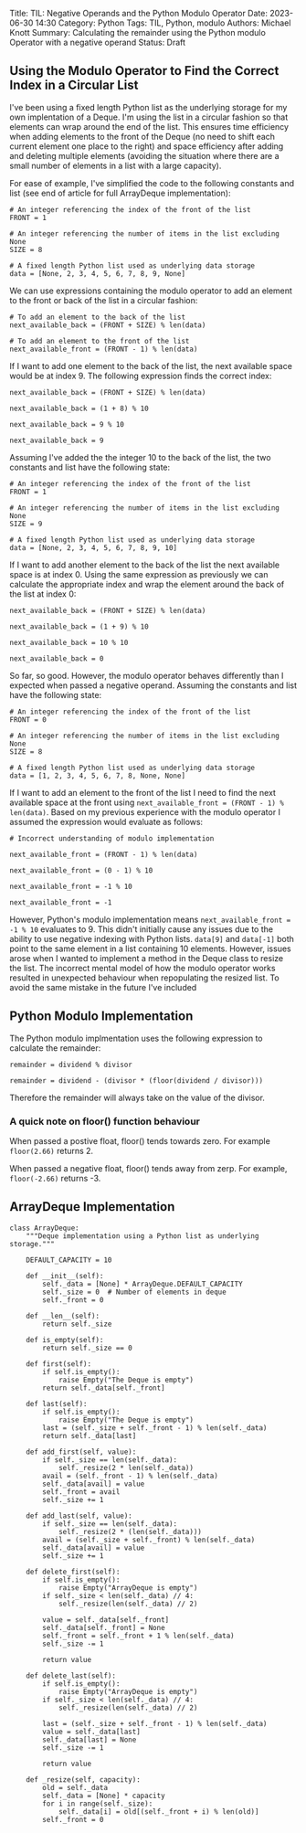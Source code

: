 Title: TIL: Negative Operands and the Python Modulo Operator
Date: 2023-06-30 14:30
Category: Python
Tags: TIL, Python, modulo
Authors: Michael Knott
Summary: Calculating the remainder using the Python modulo Operator with a negative operand
Status: Draft

## Using the Modulo Operator to Find the Correct Index in a Circular List


I've been using a fixed length Python list as the underlying storage for my own implentation of a Deque. I'm using the list in a circular fashion so that elements can wrap around the end of the list. This ensures time efficiency when adding elements to the front of the Deque (no need to shift each current element one place to the right) and space efficiency after adding and deleting multiple elements (avoiding the situation where there are a small number of elements in a list with a large capacity).

For ease of example, I've simplified the code to the following constants and list (see end of article for full ArrayDeque implementation):

```
# An integer referencing the index of the front of the list
FRONT = 1

# An integer referencing the number of items in the list excluding None
SIZE = 8

# A fixed length Python list used as underlying data storage 
data = [None, 2, 3, 4, 5, 6, 7, 8, 9, None]
```

We can use expressions containing the modulo operator to add an element to the front or back of the list in a circular fashion:

```
# To add an element to the back of the list
next_available_back = (FRONT + SIZE) % len(data)

# To add an element to the front of the list
next_available_front = (FRONT - 1) % len(data)

```

If I want to add one element to the back of the list, the next available space would be at index 9. The following expression finds the correct index:

```
next_available_back = (FRONT + SIZE) % len(data)

next_available_back = (1 + 8) % 10

next_available_back = 9 % 10

next_available_back = 9

```

Assuming I've added the the integer 10 to the back of the list, the two constants and list have the following state:


```
# An integer referencing the index of the front of the list
FRONT = 1

# An integer referencing the number of items in the list excluding None
SIZE = 9

# A fixed length Python list used as underlying data storage 
data = [None, 2, 3, 4, 5, 6, 7, 8, 9, 10]
```

If I want to add another element to the back of the list the next available space is at index 0. Using the same expression as previously we can calculate the appropriate index and wrap the element around the back of the list at index 0:

```
next_available_back = (FRONT + SIZE) % len(data)

next_available_back = (1 + 9) % 10

next_available_back = 10 % 10

next_available_back = 0
```

So far, so good. However, the modulo operator behaves differently than I expected when passed a negative operand. Assuming the constants and list have the following state:

```
# An integer referencing the index of the front of the list
FRONT = 0

# An integer referencing the number of items in the list excluding None
SIZE = 8

# A fixed length Python list used as underlying data storage 
data = [1, 2, 3, 4, 5, 6, 7, 8, None, None]
```

If I want to add an element to the front of the list I need to find the next available space at the front using `next_available_front = (FRONT - 1) % len(data)`. Based on my previous experience with the modulo operator I assumed the expression would evaluate as follows:

```
# Incorrect understanding of modulo implementation

next_available_front = (FRONT - 1) % len(data)

next_available_front = (0 - 1) % 10

next_available_front = -1 % 10

next_available_front = -1
```

However, Python's modulo implementation means `next_available_front = -1 % 10` evaluates to 9. This didn't initially cause any issues due to the ability to use negative indexing with Python lists. `data[9]` and `data[-1]` both point to the same element in a list containing 10 elements. However, issues arose when I wanted to implement a method in the Deque class to resize the list. The incorrect mental model of how the modulo operator works resulted in unexpected behaviour when repopulating the resized list. To avoid the same mistake in the future I've included  

## Python Modulo Implementation

The Python modulo implmentation uses the following expression to calculate the remainder:

```
remainder = dividend % divisor

remainder = dividend - (divisor * (floor(dividend / divisor)))

```

Therefore the remainder will always take on the value of the divisor.


### A quick note on floor() function behaviour

When passed a postive float, floor() tends towards zero. For example `floor(2.66)` returns 2.

When passed a negative float, floor() tends away from zerp. For example, `floor(-2.66)` returns -3.

## ArrayDeque Implementation

```
class ArrayDeque:
    """Deque implementation using a Python list as underlying storage."""

    DEFAULT_CAPACITY = 10

    def __init__(self):
        self._data = [None] * ArrayDeque.DEFAULT_CAPACITY
        self._size = 0  # Number of elements in deque
        self._front = 0

    def __len__(self):
        return self._size

    def is_empty(self):
        return self._size == 0

    def first(self):
        if self.is_empty():
            raise Empty("The Deque is empty")
        return self._data[self._front]

    def last(self):
        if self.is_empty():
            raise Empty("The Deque is empty")
        last = (self._size + self._front - 1) % len(self._data)
        return self._data[last]

    def add_first(self, value):
        if self._size == len(self._data):
            self._resize(2 * len(self._data))
        avail = (self._front - 1) % len(self._data)
        self._data[avail] = value
        self._front = avail
        self._size += 1

    def add_last(self, value):
        if self._size == len(self._data):
            self._resize(2 * (len(self._data)))
        avail = (self._size + self._front) % len(self._data)
        self._data[avail] = value
        self._size += 1

    def delete_first(self):
        if self.is_empty():
            raise Empty("ArrayDeque is empty")
        if self._size < len(self._data) // 4:
            self._resize(len(self._data) // 2)

        value = self._data[self._front]
        self._data[self._front] = None
        self._front = self._front + 1 % len(self._data)
        self._size -= 1

        return value

    def delete_last(self):
        if self.is_empty():
            raise Empty("ArrayDeque is empty")
        if self._size < len(self._data) // 4:
            self._resize(len(self._data) // 2)

        last = (self._size + self._front - 1) % len(self._data)
        value = self._data[last]
        self._data[last] = None
        self._size -= 1

        return value

    def _resize(self, capacity):
        old = self._data
        self._data = [None] * capacity
        for i in range(self._size):
            self._data[i] = old[(self._front + i) % len(old)]
        self._front = 0
```
